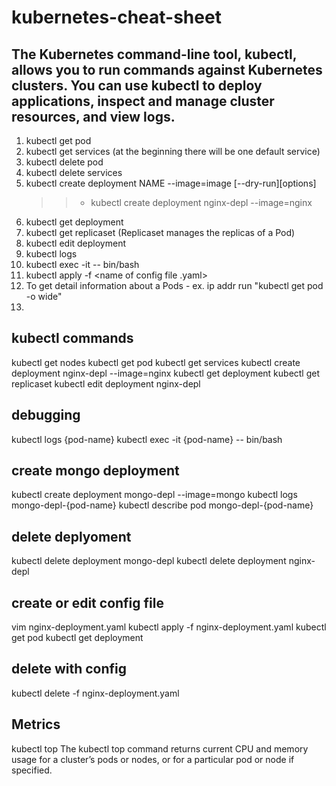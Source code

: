 # kubernetes-cheat-sheet

## The Kubernetes command-line tool, kubectl, allows you to run commands against Kubernetes clusters. You can use kubectl to deploy applications, inspect and manage cluster resources, and view logs. 

1) kubectl get pod
2) kubectl get services (at the beginning there will be one default service)
3) kubectl delete pod <pod>
4) kubectl delete services <service>
5) kubectl create deployment NAME --image=image [--dry-run][options]
    >>- kubectl create deployment nginx-depl --image=nginx
6) kubectl get deployment
7) kubectl get replicaset (Replicaset manages the replicas of a Pod)
8) kubectl edit deployment <deployment-name>
9) kubectl logs <pod name>
10) kubectl exec -it <pod name> -- bin/bash
11) kubectl apply -f <name of config file .yaml>
12) To get detail information about a Pods - ex. ip addr
     run "kubectl get pod -o wide"
13) 


## kubectl commands
kubectl get nodes
kubectl get pod
kubectl get services
kubectl create deployment nginx-depl --image=nginx
kubectl get deployment
kubectl get replicaset
kubectl edit deployment nginx-depl

## debugging
kubectl logs {pod-name}
kubectl exec -it {pod-name} -- bin/bash

## create mongo deployment
kubectl create deployment mongo-depl --image=mongo
kubectl logs mongo-depl-{pod-name}
kubectl describe pod mongo-depl-{pod-name}

## delete deplyoment
kubectl delete deployment mongo-depl
kubectl delete deployment nginx-depl

## create or edit config file
vim nginx-deployment.yaml
kubectl apply -f nginx-deployment.yaml
kubectl get pod
kubectl get deployment

## delete with config
kubectl delete -f nginx-deployment.yaml

## Metrics
kubectl top The kubectl top command returns current CPU and memory usage for a cluster’s pods or nodes, or for a particular pod or node if specified.
